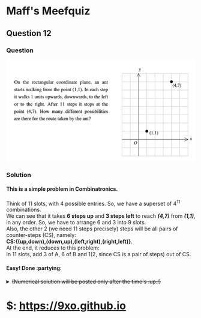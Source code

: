 # Maff's Meefquiz
## Question 12

### Question
![](res/img/q20201002.png)
### Solution
#### This is a simple problem in Combinatronics.
Think of 11 slots, with 4 possible entries. So, we have a superset of 4<sup>11</sup> combinations.  
We can see that it takes **6 steps up** and **3 steps left** to reach ***(4,7)*** from ***(1,1)***, in any order.  So, we have to arrange 6 and 3 into 9 slots.  
Also, the other 2 (we need 11 steps precisely) steps will be all pairs of counter-steps (CS), namely:  
**CS:{(up,down),(down,up),(left,right),(right,left)}**.  
At the end, it reduces to this problem:  
In 11 slots, add 3 of A, 6 of B and 1(2, since CS is a pair of steps) out of CS.
#### Easy! Done :partying:
<details><summary><strike>(Numerical solution will be posted only after the time's :up:!)</strike>  
</summary>
Confirmed by /T/Kowshik22.<br>
https://itsn1x.github.io/8761_meefsol/sols/q12<br>
We can reduce it to a problem of re-arranging the letters in a word:<br>
  Rearrange "UUUUUULLLLR" into all possible words, and<br>
  Rearrange "UUUUUULLLUD" into all possible words.<br>
  We notice in first case, the possible arrangements are 11!/(6!4!1!0!)<br>
  and, in the second case, the possible arrangements are 11!/(7!3!0!1!)<br>
  (considering U:up, D:down, L:left and R:right).<br>
  Hence, the final answer is: 1320+2310 = 3630.


</details>
<h1> $: <a href="https://9xo.github.io" target="_blank"> https://9xo.github.io </a></h1>
